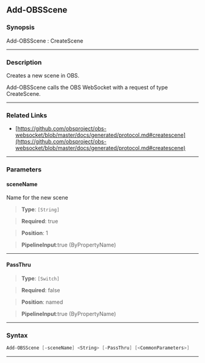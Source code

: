 Add-OBSScene
------------
### Synopsis
Add-OBSScene : CreateScene

---
### Description

Creates a new scene in OBS.


Add-OBSScene calls the OBS WebSocket with a request of type CreateScene.

---
### Related Links
* [https://github.com/obsproject/obs-websocket/blob/master/docs/generated/protocol.md#createscene](https://github.com/obsproject/obs-websocket/blob/master/docs/generated/protocol.md#createscene)



---
### Parameters
#### **sceneName**

Name for the new scene



> **Type**: ```[String]```

> **Required**: true

> **Position**: 1

> **PipelineInput**:true (ByPropertyName)



---
#### **PassThru**

> **Type**: ```[Switch]```

> **Required**: false

> **Position**: named

> **PipelineInput**:true (ByPropertyName)



---
### Syntax
```PowerShell
Add-OBSScene [-sceneName] <String> [-PassThru] [<CommonParameters>]
```
---
